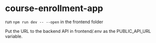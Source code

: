 # course-enrollment-app

run `npm run dev -- --open` in the frontend folder

Put the URL to the backend API in frontend/.env as the PUBLIC_API_URL variable.